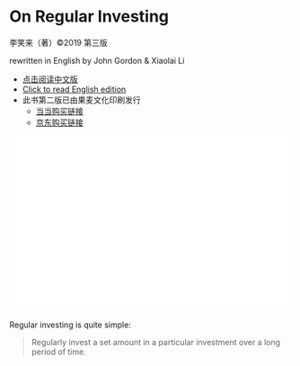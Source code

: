 # On Regular Investing
李笑来（著）©2019 第三版

rewritten in English by John Gordon & Xiaolai Li

* [点击阅读中文版](/cn/) 
* [Click to read English edition](/en/) 
* 此书第二版已由果麦文化印刷发行
    * [当当购买链接](http://product.dangdang.com/28493272.html?_utm_ad_id=83757)
    * [京东购买链接](https://item.jd.com/12605781.html)

<!-- · [日本語](jp/) · [한국어](ko/) · [Le français](fr/) · [Pусский](ru/) · [Deutsch](ge/) · [
Espanol](sp/)-->

<img src="images/coverimage.gif" />

Regular investing is quite simple: 

>Regularly invest a set amount in a particular investment over a long period of time.
